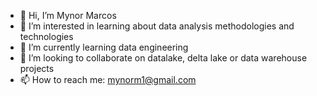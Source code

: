 - 👋 Hi, I’m Mynor Marcos
- 👀 I’m interested in learning about data analysis methodologies and technologies
- 🌱 I’m currently learning data engineering
- 💞️ I’m looking to collaborate on datalake, delta lake or data warehouse projects
- 📫 How to reach me: mynorm1@gmail.com

<!---
mynorm/mynorm is a ✨ special ✨ repository because its `README.md` (this file) appears on your GitHub profile.
You can click the Preview link to take a look at your changes.
--->
